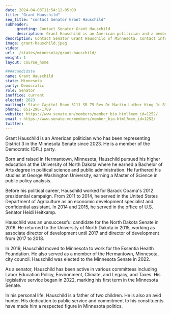 ```yaml
---
date: 2024-04-03T11:54:12-05:00
title: "Grant Hauschild"
seo_title: "contact Senator Grant Hauschild"
subheader:
     greeting: Contact Senator Grant Hauschild
     description: Grant Hauschild is an American politician and a member of the Democratic Party, represents District 3 in the Minnesota State Senate, having assumed office on January 3, 2023.
description: Contact Senator Grant Hauschild of Minnesota. Contact information for Grant Hauschild includes email address, phone number, and mailing address.
image: grant-hauschild.jpeg
video:
url:  /states/minnesota/grant-hauschild/
weight: 1
layout: course_home

####candidate
name: Grant Hauschild
state: Minnesota
party: Democratic
role: Senator
inoffice: current
elected: 2023
mailing1: State Capitol Room 3111 SB 75 Rev Dr Martin Luther King Jr Blvd St. Paul, MN 55155-1606
phone1: 651-296-1789
website: https://www.senate.mn/members/member_bio.html?mem_id=1252/
email : https://www.senate.mn/members/member_bio.html?mem_id=1252/
twitter:
---
```


Grant Hauschild is an American politician who has been representing District 3 in the Minnesota Senate since 2023. He is a member of the Democratic (DFL) party.

Born and raised in Hermantown, Minnesota, Hauschild pursued his higher education at the University of North Dakota where he earned a Bachelor of Arts degree in political science and public administration. He furthered his studies at George Washington University, earning a Master of Science in public policy analysis.

Before his political career, Hauschild worked for Barack Obama's 2012 presidential campaign. From 2011 to 2014, he served in the United States Department of Agriculture as an economic development specialist and confidential assistant. In 2014 and 2015, he served in the office of U.S. Senator Heidi Heitkamp.

Hauschild was an unsuccessful candidate for the North Dakota Senate in 2016. He returned to the University of North Dakota in 2015, working as associate director of development until 2017 and director of development from 2017 to 2018.

In 2019, Hauschild moved to Minnesota to work for the Essentia Health Foundation. He also served as a member of the Hermantown, Minnesota, city council. Hauschild was elected to the Minnesota Senate in 2022.

As a senator, Hauschild has been active in various committees including Labor Education Policy, Environment, Climate, and Legacy, and Taxes. His legislative service began in 2022, marking his first term in the Minnesota Senate.

In his personal life, Hauschild is a father of two children. He is also an avid hunter. His dedication to public service and commitment to his constituents have made him a respected figure in Minnesota politics.
